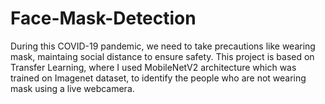 # Face-Mask-Detection

During this COVID-19 pandemic, we need to take precautions like wearing mask, maintaing social distance to ensure safety.
This project is based on Transfer Learning, where I used MobileNetV2 architecture which was trained on Imagenet dataset, to identify the people who are not wearing mask using a live webcamera.
